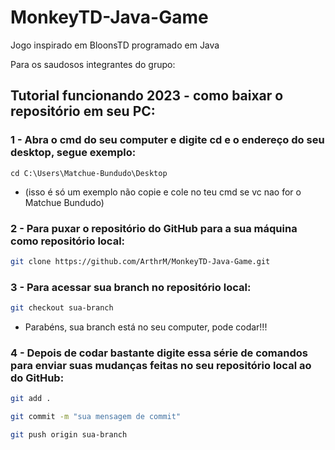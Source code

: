 # MonkeyTD-Java-Game
Jogo inspirado em BloonsTD programado em Java

Para os saudosos integrantes do grupo:

## Tutorial funcionando 2023 - como baixar o repositório em seu PC:

### 1 - Abra o cmd do seu computer e digite cd e o endereço do seu desktop, segue exemplo:
```
cd C:\Users\Matchue-Bundudo\Desktop
```
* (isso é só um exemplo não copie e cole no teu cmd se vc nao for o Matchue Bundudo) 

### 2 - Para puxar o repositório do GitHub para a sua máquina como repositório local:
```sh
git clone https://github.com/ArthrM/MonkeyTD-Java-Game.git
```
### 3 - Para acessar sua branch no repositório local:
```sh
git checkout sua-branch
```
* Parabéns, sua branch está no seu computer, pode codar!!!
### 4 - Depois de codar bastante digite essa série de comandos para enviar suas mudanças feitas no seu repositório local ao do GitHub:
```sh
git add .
```
```sh
git commit -m "sua mensagem de commit"
```
```sh
git push origin sua-branch
```
